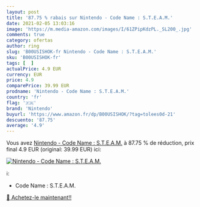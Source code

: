 ```yaml
---
layout: post
title: '87.75 % rabais sur Nintendo - Code Name : S.T.E.A.M.'
date: 2021-02-05 13:03:16
image: 'https://m.media-amazon.com/images/I/61ZPipKdzPL._SL200_.jpg'
comments: true
category: ofertas
author: ring
slug: 'B00USISHOK-fr Nintendo - Code Name : S.T.E.A.M.'
sku: 'B00USISHOK-fr'
tags: [  ]
actualPrice: 4.9 EUR
currency: EUR
price: 4.9
comparePrice: 39.99 EUR
prodname: 'Nintendo - Code Name : S.T.E.A.M.'
country: 'fr'
flag: '🇫🇷'
brand: 'Nintendo'
buyurl: 'https://www.amazon.fr/dp/B00USISHOK/?tag=tolees0d-21'
descuento: '87.75'
average: '4.9'
---
```


Vous avez [Nintendo - Code Name : S.T.E.A.M.](https://www.amazon.fr/dp/B00USISHOK/?tag=tolees0d-21)  à  87.75 % de réduction, prix final  4.9 EUR (original: 39.99 EUR) ici:

[![Nintendo - Code Name : S.T.E.A.M.](https://m.media-amazon.com/images/I/61ZPipKdzPL._SL200_.jpg)](https://www.amazon.fr/dp/B00USISHOK/?tag=tolees0d-21)

ℹ️:

- Code Name : S.T.E.A.M.

[🛒 Achetez-le maintenant!!](https://www.amazon.fr/dp/B00USISHOK/?tag=tolees0d-21)
